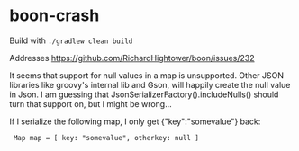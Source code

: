 boon-crash
==========

Build with `./gradlew clean build`

Addresses https://github.com/RichardHightower/boon/issues/232

It seems that support for null values in a map is unsupported. Other JSON libraries
like groovy's internal lib and Gson, will happily create the null value in Json. I am 
guessing that JsonSerializerFactory().includeNulls() should turn that support on, but I might be wrong...

If I serialize the following map, I only get {"key":"somevalue"} back:

<code><pre>
 Map map = [ key: "somevalue", otherkey: null ]
</code></pre>
